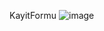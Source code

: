 KayitFormu
![image](https://user-images.githubusercontent.com/109664594/208413702-eadd9363-af39-4565-b12f-3b96647e7a8c.png)
